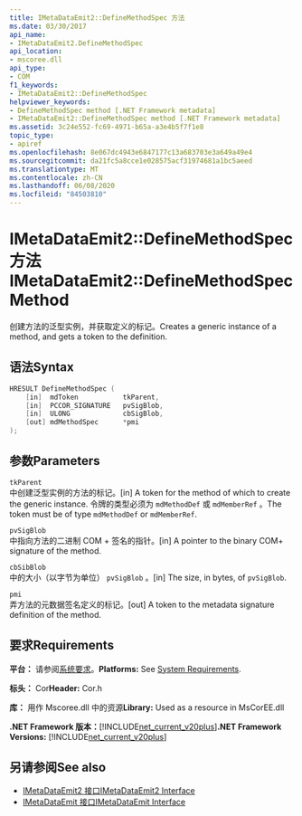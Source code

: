 ```yaml
---
title: IMetaDataEmit2::DefineMethodSpec 方法
ms.date: 03/30/2017
api_name:
- IMetaDataEmit2.DefineMethodSpec
api_location:
- mscoree.dll
api_type:
- COM
f1_keywords:
- IMetaDataEmit2::DefineMethodSpec
helpviewer_keywords:
- DefineMethodSpec method [.NET Framework metadata]
- IMetaDataEmit2::DefineMethodSpec method [.NET Framework metadata]
ms.assetid: 3c24e552-fc69-4971-b65a-a3e4b5f7f1e8
topic_type:
- apiref
ms.openlocfilehash: 8e067dc4943e6847177c13a683703e3a649a49e4
ms.sourcegitcommit: da21fc5a8cce1e028575acf31974681a1bc5aeed
ms.translationtype: MT
ms.contentlocale: zh-CN
ms.lasthandoff: 06/08/2020
ms.locfileid: "84503810"
---
```

# <a name="imetadataemit2definemethodspec-method"></a><span data-ttu-id="797a9-102">IMetaDataEmit2::DefineMethodSpec 方法</span><span class="sxs-lookup"><span data-stu-id="797a9-102">IMetaDataEmit2::DefineMethodSpec Method</span></span>
<span data-ttu-id="797a9-103">创建方法的泛型实例，并获取定义的标记。</span><span class="sxs-lookup"><span data-stu-id="797a9-103">Creates a generic instance of a method, and gets a token to the definition.</span></span>  
  
## <a name="syntax"></a><span data-ttu-id="797a9-104">语法</span><span class="sxs-lookup"><span data-stu-id="797a9-104">Syntax</span></span>  
  
```cpp  
HRESULT DefineMethodSpec (  
    [in]  mdToken           tkParent,
    [in]  PCCOR_SIGNATURE   pvSigBlob,
    [in]  ULONG             cbSigBlob,
    [out] mdMethodSpec      *pmi  
);  
```  
  
## <a name="parameters"></a><span data-ttu-id="797a9-105">参数</span><span class="sxs-lookup"><span data-stu-id="797a9-105">Parameters</span></span>  
 `tkParent`  
 <span data-ttu-id="797a9-106">中创建泛型实例的方法的标记。</span><span class="sxs-lookup"><span data-stu-id="797a9-106">[in] A token for the method of which to create the generic instance.</span></span> <span data-ttu-id="797a9-107">令牌的类型必须为 `mdMethodDef` 或 `mdMemberRef` 。</span><span class="sxs-lookup"><span data-stu-id="797a9-107">The token must be of type `mdMethodDef` or `mdMemberRef`.</span></span>  
  
 `pvSigBlob`  
 <span data-ttu-id="797a9-108">中指向方法的二进制 COM + 签名的指针。</span><span class="sxs-lookup"><span data-stu-id="797a9-108">[in] A pointer to the binary COM+ signature of the method.</span></span>  
  
 `cbSibBlob`  
 <span data-ttu-id="797a9-109">中的大小（以字节为单位） `pvSigBlob` 。</span><span class="sxs-lookup"><span data-stu-id="797a9-109">[in] The size, in bytes, of `pvSigBlob`.</span></span>  
  
 `pmi`  
 <span data-ttu-id="797a9-110">弄方法的元数据签名定义的标记。</span><span class="sxs-lookup"><span data-stu-id="797a9-110">[out] A token to the metadata signature definition of the method.</span></span>  
  
## <a name="requirements"></a><span data-ttu-id="797a9-111">要求</span><span class="sxs-lookup"><span data-stu-id="797a9-111">Requirements</span></span>  
 <span data-ttu-id="797a9-112">**平台：** 请参阅[系统要求](../../get-started/system-requirements.md)。</span><span class="sxs-lookup"><span data-stu-id="797a9-112">**Platforms:** See [System Requirements](../../get-started/system-requirements.md).</span></span>  
  
 <span data-ttu-id="797a9-113">**标头：** Cor</span><span class="sxs-lookup"><span data-stu-id="797a9-113">**Header:** Cor.h</span></span>  
  
 <span data-ttu-id="797a9-114">**库：** 用作 Mscoree.dll 中的资源</span><span class="sxs-lookup"><span data-stu-id="797a9-114">**Library:** Used as a resource in MsCorEE.dll</span></span>  
  
 <span data-ttu-id="797a9-115">**.NET Framework 版本：**[!INCLUDE[net_current_v20plus](../../../../includes/net-current-v20plus-md.md)]</span><span class="sxs-lookup"><span data-stu-id="797a9-115">**.NET Framework Versions:** [!INCLUDE[net_current_v20plus](../../../../includes/net-current-v20plus-md.md)]</span></span>  
  
## <a name="see-also"></a><span data-ttu-id="797a9-116">另请参阅</span><span class="sxs-lookup"><span data-stu-id="797a9-116">See also</span></span>

- [<span data-ttu-id="797a9-117">IMetaDataEmit2 接口</span><span class="sxs-lookup"><span data-stu-id="797a9-117">IMetaDataEmit2 Interface</span></span>](imetadataemit2-interface.md)
- [<span data-ttu-id="797a9-118">IMetaDataEmit 接口</span><span class="sxs-lookup"><span data-stu-id="797a9-118">IMetaDataEmit Interface</span></span>](imetadataemit-interface.md)
